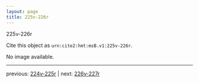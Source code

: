 ```yaml
---
layout: page
title: 225v-226r
---
```


225v-226r

Cite this object as `urn:cite2:hmt:msB.v1:225v-226r`.

No image available. 



---

previous: [224v-225r](../224v-225r/) | next: [226v-227r](../226v-227r/)
